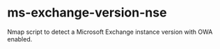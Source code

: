 # ms-exchange-version-nse
 Nmap script to detect a Microsoft Exchange instance version with OWA enabled. 
